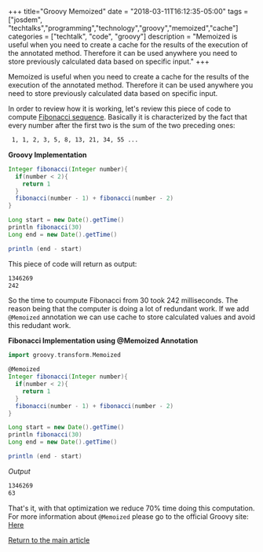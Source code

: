 +++
title="Groovy Memoized"
date = "2018-03-11T16:12:35-05:00"
tags = ["josdem", "techtalks","programming","technology","groovy","memoized","cache"]
categories = ["techtalk", "code", "groovy"]
description = "Memoized is useful when you need to create a cache for the results of the execution of the annotated method. Therefore it can be used anywhere you need to store previously calculated data based on specific input."
+++

Memoized is useful when you need to create a cache for the results of the execution of the annotated method. Therefore it can be used anywhere you need to store previously calculated data based on specific input.

In order to review how it is working, let's review this piece of code to compute [Fibonacci sequence](https://en.wikipedia.org/wiki/Fibonacci_number). Basically it is characterized by the fact that every number after the first two is the sum of the two preceding ones:

```bash
 1, 1, 2, 3, 5, 8, 13, 21, 34, 55 ...
```

**Groovy Implementation**

```groovy
Integer fibonacci(Integer number){
  if(number < 2){
    return 1
  }
  fibonacci(number - 1) + fibonacci(number - 2)
}

Long start = new Date().getTime()
println fibonacci(30)
Long end = new Date().getTime()

println (end - start)
```

This piece of code will return as output:

```bash
1346269
242
```

So the time to coumpute Fibonacci from 30 took 242 milliseconds. The reason being that the computer is doing a lot of redundant work. If we add `@Memoized` annotation we can use cache to store calculated values and avoid this redudant work.

**Fibonacci Implementation using @Memoized Annotation**

```groovy
import groovy.transform.Memoized

@Memoized
Integer fibonacci(Integer number){
  if(number < 2){
    return 1
  }
  fibonacci(number - 1) + fibonacci(number - 2)
}

Long start = new Date().getTime()
println fibonacci(30)
Long end = new Date().getTime()

println (end - start)
```

*Output*

```bash
1346269
63
```

That's it, with that optimization we reduce 70% time doing this computation. For more information about `@Memoized` please go to the official Groovy site: [Here](http://docs.groovy-lang.org/2.4.9/html/gapi/groovy/transform/Memoized.html)

[Return to the main article](/techtalk/groovy)
